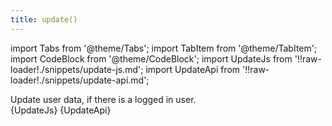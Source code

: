 ```yaml
---
title: update()
---
```


import Tabs from '@theme/Tabs';
import TabItem from '@theme/TabItem';
import CodeBlock from '@theme/CodeBlock';
import UpdateJs from '!!raw-loader!./snippets/update-js.md';
import UpdateApi from '!!raw-loader!./snippets/update-api.md';

Update user data, if there is a logged in user.
<Tabs>
  <TabItem value="javascript" label="Javascript" default>    
    <CodeBlock className="language-jsx">
      {UpdateJs}
    </CodeBlock>
  </TabItem>
  <TabItem value="API" label="API">
    <CodeBlock className="language-jsx" title="[POST]">
      {UpdateApi}
    </CodeBlock>
  </TabItem>
</Tabs>